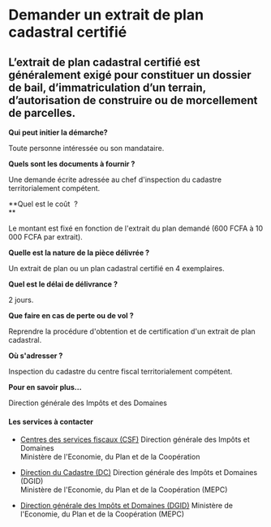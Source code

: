 # Demander un extrait de plan cadastral certifié

L’extrait de plan cadastral certifié est généralement exigé pour constituer un dossier de bail, d’immatriculation d’un terrain, d’autorisation de construire ou de morcellement de parcelles.
---------------------------------------------------------------------------------------------------------------------------------------------------------------------------------------------

**Qui peut initier la démarche?**

Toute personne intéressée ou son mandataire.

**Quels sont les documents à fournir ?**

Une demande écrite adressée au chef d'inspection du cadastre territorialement compétent.

**Quel est le coût  ?  
**

Le montant est fixé en fonction de l'extrait du plan demandé (600 FCFA à 10 000 FCFA par extrait).

**Quelle est la nature de la pièce délivrée ?**

Un extrait de plan ou un plan cadastral certifié en 4 exemplaires.

**Quel est le délai de délivrance ?**

2 jours.  

**Que faire en cas de perte ou de vol ?**

Reprendre la procédure d'obtention et de certification d'un extrait de plan cadastral.

**Où s'adresser ?**

Inspection du cadastre du centre fiscal territorialement compétent.

**Pour en savoir plus...**

  
Direction générale des Impôts et des Domaines

#### Les services à contacter

*   [Centres des services fiscaux (CSF)](../../../services/centres-des-services-fiscaux-csf.md) Direction générale des Impôts et Domaines  
    Ministère de l'Economie, du Plan et de la Coopération  
    
*   [Direction du Cadastre (DC)](../../../services/direction-du-cadastre-dc.md) Direction générale des Impôts et Domaines (DGID)  
    Ministère de l'Economie, du Plan et de la Coopération (MEPC)  
    
*   [Direction générale des Impôts et Domaines (DGID)](../../../services/direction-generale-des-impots-et-domaines-dgid.md) Ministère de l'Economie, du Plan et de la Coopération (MEPC)